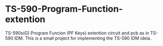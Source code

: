 # TS-590-Program-Function-extention
TS-590s(G) Program Funcion (PF Keys) extention circuit and pcb as in TS-590 IDM.
This is a small project for implementing the TS-590 IDM ideia.
